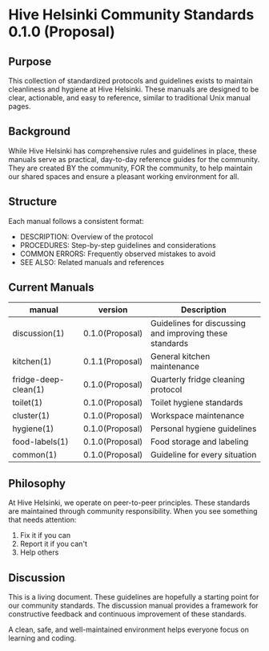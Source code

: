 # Hive Helsinki Community Standards 0.1.0 (Proposal)

## Purpose
This collection of standardized protocols and guidelines exists to maintain cleanliness and hygiene at Hive Helsinki. These manuals are designed to be clear, actionable, and easy to reference, similar to traditional Unix manual pages.

## Background
While Hive Helsinki has comprehensive rules and guidelines in place, these manuals serve as practical, day-to-day reference guides for the community. They are created BY the community, FOR the community, to help maintain our shared spaces and ensure a pleasant working environment for all.

## Structure
Each manual follows a consistent format:
- DESCRIPTION: Overview of the protocol
- PROCEDURES: Step-by-step guidelines and considerations
- COMMON ERRORS: Frequently observed mistakes to avoid
- SEE ALSO: Related manuals and references

## Current Manuals
|manual|version|Description|
|------|-------|-----------|
|discussion(1)|0.1.0(Proposal)|Guidelines for discussing and improving these standards|
|kitchen(1)|0.1.1(Proposal)|General kitchen maintenance|
|fridge-deep-clean(1)|0.1.0(Proposal)|Quarterly fridge cleaning protocol|
|toilet(1)|0.1.0(Proposal)|Toilet hygiene standards|
|cluster(1)|0.1.0(Proposal)|Workspace maintenance|
|hygiene(1)|0.1.0(Proposal)|Personal hygiene guidelines|
|food-labels(1)|0.1.0(Proposal)|Food storage and labeling|
|common(1)|0.1.0(Proposal)|Guideline for every situation|

## Philosophy
At Hive Helsinki, we operate on peer-to-peer principles. These standards are maintained through community responsibility. When you see something that needs attention:
1. Fix it if you can
2. Report it if you can't
3. Help others

## Discussion
This is a living document. These guidelines are hopefully a starting point for our community standards. The discussion manual provides a framework for constructive feedback and continuous improvement of these standards.

A clean, safe, and well-maintained environment helps everyone focus on learning and coding.
